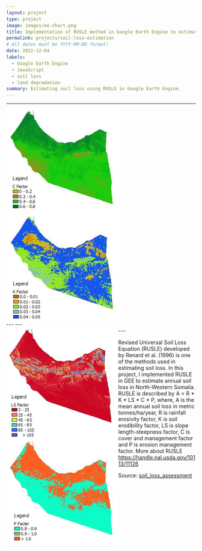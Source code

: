 ```yaml
---
layout: project
type: project
image: images/ee-chart.png
title: Implementation of RUSLE method in Google Earth Engine to estimate soil loss
permalink: projects/soil-loss-estimation
# All dates must be YYYY-MM-DD format!
date: 2022-12-04
labels:
  - Google Earth Engine
  - JavaScript
  - soil loss
  - land degradation
summary: Estimating soil loss using RUSLE in Google Earth Engine.
---
```

---
<div class="ui small rounded images">
  <img align="left" class="ui image" src="../images/C.JPG">
</div>
<div class="ui small rounded images">
  <img align="middle" class="ui image" src="../images/K.JPG">
</div>
---
---
<div class="ui small rounded images">
  <img align="left" class="ui image" src="../images/LS.JPG">
</div>
<div class="ui small rounded images">
  <img align="left" class="ui image" src="../images/P.JPG">
</div>
---

Revised Universal Soil Loss Equation (RUSLE) developed by Renard et al. (1996) is one of the methods used in estimating soil loss. In this project, I implemented RUSLE in GEE to estimate annual soil loss in North-Western Somalia. RUSLE is described by A = R * K * LS * C * P, where, A is the mean annual soil loss in metric tonnes/ha/year, R is rainfall erosivity factor, K is soil erodibility factor, LS is slope length-steepness factor, C is cover and management factor and P is erosion management factor. More about RUSLE https://handle.nal.usda.gov/10113/11126

Source: <a href="https://github.com/japhethkimeu/soil_loss_estimation"><i class="large github icon "></i>soil_loss_assessment</a>

